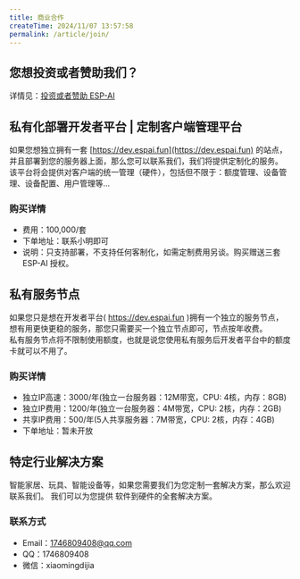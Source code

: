 ```yaml
---
title: 商业合作
createTime: 2024/11/07 13:57:58
permalink: /article/join/
---
```




## 您想投资或者赞助我们？
详情见：[投资或者赞助 ESP-AI](/sponsor/) 

## 私有化部署开发者平台 | 定制客户端管理平台 

如果您想独立拥有一套 [https://dev.espai.fun](https://dev.espai.fun) 的站点，并且部署到您的服务器上面，那么您可以联系我们，我们将提供定制化的服务。   
该平台将会提供对客户端的统一管理（硬件），包括但不限于：额度管理、设备管理、设备配置、用户管理等...
 
### 购买详情
- 费用：100,000/套   
- 下单地址：联系小明即可
- 说明：只支持部署，不支持任何客制化，如需定制费用另谈。购买赠送三套 ESP-AI 授权。 


## 私有服务节点
如果您只是想在开发者平台( https://dev.espai.fun )拥有一个独立的服务节点，想有用更快更稳的服务，那您只需要买一个独立节点即可，节点按年收费。     
私有服务节点将不限制使用额度，也就是说您使用私有服务后开发者平台中的额度卡就可以不用了。

### 购买详情
- 独立IP高速：3000/年(独立一台服务器：12M带宽，CPU: 4核，内存：8GB)  
- 独立IP费用：1200/年(独立一台服务器：4M带宽，CPU: 2核，内存：2GB)  
- 共享IP费用：500/年(5人共享服务器：7M带宽，CPU: 2核，内存：4GB)   
-   下单地址：暂未开放


## 特定行业解决方案

智能家居、玩具、智能设备等，如果您需要我们为您定制一套解决方案，那么欢迎联系我们。
我们可以为您提供 软件到硬件的全套解决方案。


### 联系方式
- Email：1746809408@qq.com
- QQ：1746809408
- 微信：xiaomingdijia